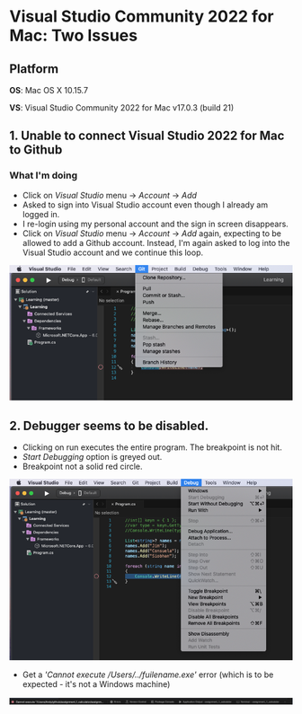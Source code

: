 # Visual Studio Community 2022 for Mac: Two Issues

## Platform 
**OS**: Mac OS X 10.15.7

**VS**: Visual Studio Community 2022 for Mac v17.0.3 (build 21)


## 1. Unable to connect Visual Studio 2022 for Mac to Github
### What I'm doing
* Click on *Visual Studio* menu -> *Account* -> *Add*
* Asked to sign into Visual Studio account even though I already am logged in.
* I re-login using my personal account and the sign in screen disappears.
* Click on *Visual Studio* menu -> *Account* -> *Add* again, expecting to be allowed to add a Github account. Instead, I'm again asked to log into the Visual Studio account and we continue this loop.

![Image](https://github.com/frankenwino/VS2022-Issues/blob/main/Git%20menu.png)

## 2. Debugger seems to be disabled.
* Clicking on run executes the entire program. The breakpoint is not hit.
* *Start Debugging* option is greyed out.
* Breakpoint not a solid red circle.

![Image](https://github.com/frankenwino/VS2022-Issues/blob/main/Debug%20menu.png)
* Get a *'Cannot execute /Users/../fuilename.exe'* error (which is to be expected - it's not a Windows machine)

![Image](https://github.com/frankenwino/VS2022-Issues/blob/main/Cannot%20Execute.png)
